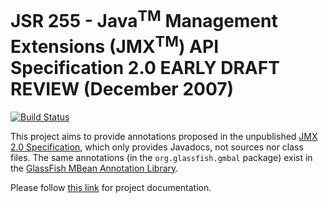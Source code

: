 JSR 255 - Java<sup>TM</sup> Management Extensions (JMX<sup>TM</sup>) API Specification 2.0 EARLY DRAFT REVIEW (December 2007)
=============================================================================================================================
[![Build Status](https://api.travis-ci.org/unix-junkie/jsr255.png?branch=master)](https://travis-ci.org/unix-junkie/jsr255)

This project aims to provide annotations proposed in the unpublished
[JMX 2.0 Specification](https://jcp.org/en/jsr/detail?id=255), which only
provides Javadocs, not sources nor class files. The same annotations (in the
`org.glassfish.gmbal` package) exist in the
[GlassFish MBean Annotation Library](https://glassfish.java.net/v3/admin/planning/V3Changes/gmbal/javadoc/?org/glassfish/gmbal/package-summary.html).

Please follow [this link](http://unix-junkie.github.io/jsr255/) for project
documentation.
